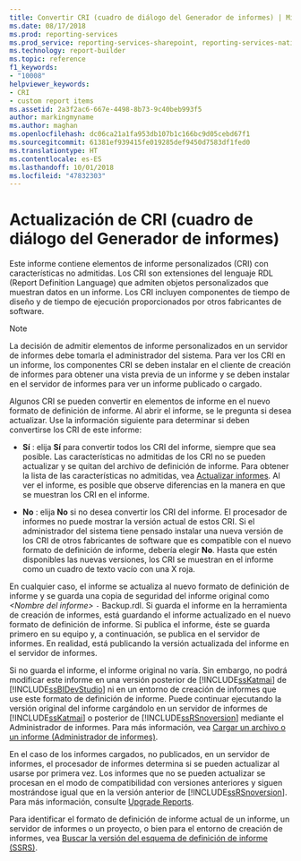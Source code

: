 ```yaml
---
title: Convertir CRI (cuadro de diálogo del Generador de informes) | Microsoft Docs
ms.date: 08/17/2018
ms.prod: reporting-services
ms.prod_service: reporting-services-sharepoint, reporting-services-native
ms.technology: report-builder
ms.topic: reference
f1_keywords:
- "10008"
helpviewer_keywords:
- CRI
- custom report items
ms.assetid: 2a3f2ac6-667e-4498-8b73-9c40beb993f5
author: markingmyname
ms.author: maghan
ms.openlocfilehash: dc06ca21a1fa953db107b1c166bc9d05cebd67f1
ms.sourcegitcommit: 61381ef939415fe019285def9450d7583df1fed0
ms.translationtype: HT
ms.contentlocale: es-ES
ms.lasthandoff: 10/01/2018
ms.locfileid: "47832303"
---
```

# <a name="convert-cri-dialog-box-report-builder"></a>Actualización de CRI (cuadro de diálogo del Generador de informes)
  Este informe contiene elementos de informe personalizados (CRI) con características no admitidas. Los CRI son extensiones del lenguaje RDL (Report Definition Language) que admiten objetos personalizados que muestran datos en un informe. Los CRI incluyen componentes de tiempo de diseño y de tiempo de ejecución proporcionados por otros fabricantes de software.  
  
> [!NOTE]  
>  La decisión de admitir elementos de informe personalizados en un servidor de informes debe tomarla el administrador del sistema. Para ver los CRI en un informe, los componentes CRI se deben instalar en el cliente de creación de informes para obtener una vista previa de un informe y se deben instalar en el servidor de informes para ver un informe publicado o cargado.  
  
 Algunos CRI se pueden convertir en elementos de informe en el nuevo formato de definición de informe. Al abrir el informe, se le pregunta si desea actualizar. Use la información siguiente para determinar si deben convertirse los CRI de este informe:  
  
-   **Sí** : elija **Sí** para convertir todos los CRI del informe, siempre que sea posible. Las características no admitidas de los CRI no se pueden actualizar y se quitan del archivo de definición de informe. Para obtener la lista de las características no admitidas, vea [Actualizar informes](../../reporting-services/install-windows/upgrade-reports.md). Al ver el informe, es posible que observe diferencias en la manera en que se muestran los CRI en el informe.  
  
-   **No** : elija **No** si no desea convertir los CRI del informe. El procesador de informes no puede mostrar la versión actual de estos CRI. Si el administrador del sistema tiene pensado instalar una nueva versión de los CRI de otros fabricantes de software que es compatible con el nuevo formato de definición de informe, debería elegir **No**. Hasta que estén disponibles las nuevas versiones, los CRI se muestran en el informe como un cuadro de texto vacío con una X roja.  
  
 En cualquier caso, el informe se actualiza al nuevo formato de definición de informe y se guarda una copia de seguridad del informe original como *\<Nombre del informe>* `-` Backup.rdl. Si guarda el informe en la herramienta de creación de informes, está guardando el informe actualizado en el nuevo formato de definición de informe. Si publica el informe, éste se guarda primero en su equipo y, a continuación, se publica en el servidor de informes. En realidad, está publicando la versión actualizada del informe en el servidor de informes.  
  
 Si no guarda el informe, el informe original no varía. Sin embargo, no podrá modificar este informe en una versión posterior de [!INCLUDE[ssKatmai](../../includes/sskatmai-md.md)] de [!INCLUDE[ssBIDevStudio](../../includes/ssbidevstudio-md.md)] ni en un entorno de creación de informes que use este formato de definición de informe. Puede continuar ejecutando la versión original del informe cargándolo en un servidor de informes de [!INCLUDE[ssKatmai](../../includes/sskatmai-md.md)] o posterior de [!INCLUDE[ssRSnoversion](../../includes/ssrsnoversion-md.md)] mediante el Administrador de informes. Para más información, vea [Cargar un archivo o un informe &#40;Administrador de informes&#41;](../../reporting-services/reports/upload-a-file-or-report-report-manager.md).  
  
 En el caso de los informes cargados, no publicados, en un servidor de informes, el procesador de informes determina si se pueden actualizar al usarse por primera vez. Los informes que no se pueden actualizar se procesan en el modo de compatibilidad con versiones anteriores y siguen mostrándose igual que en la versión anterior de [!INCLUDE[ssRSnoversion](../../includes/ssrsnoversion-md.md)]. Para más información, consulte [Upgrade Reports](../../reporting-services/install-windows/upgrade-reports.md).  
  
 Para identificar el formato de definición de informe actual de un informe, un servidor de informes o un proyecto, o bien para el entorno de creación de informes, vea [Buscar la versión del esquema de definición de informe &#40;SSRS&#41;](../../reporting-services/reports/find-the-report-definition-schema-version-ssrs.md).  

  
  
